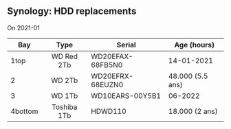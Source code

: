 ## Synology: HDD replacements

On 2021-01

| Bay     |    Type     | Serial           | Age (hours)      |
| ------- | :---------: | ---------------- | ---------------- |
| 1top    | WD Red 2Tb  | WD20EFAX-68FB5N0 | 14-01-2021       |
| 2       |   WD 2Tb    | WD20EFRX-68EUZN0 | 48.000 (5.5 ans) |
| 3       |   WD 1Tb    | WD10EARS-00Y5B1  | 06-2022          |
| 4bottom | Toshiba 1Tb | HDWD110          | 18.000 (2 ans)   |
